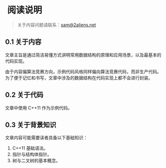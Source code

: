 #  阅读说明

> 关于内容问题请联系：sam@2aliens.net

## 0.1 关于内容

文章主旨是通过简洁易懂方式讲明常用数据结构的原理和应用场景，以及最基本的代码实现。

由于内容偏算法竞赛方向，示例代码风格同样偏向算法竞赛代码，而非生产代码。为了便于记忆和书写，文章中涉及的数据结构在代码实现上都不会进行封装。

## 0.2 关于代码

文章中使用 C++11 作为示例代码。

## 0.3 关于背景知识

文章内容可能需要读者具备以下基础知识：

1. C++11 基础语法。
2. 指针与结构体指针。
3. 树与二叉树的基本概念。

